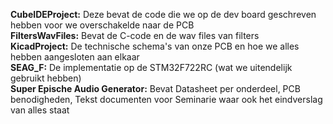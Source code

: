 **CubeIDEProject:** Deze bevat de code die we op de dev board geschreven hebben voor we overschakelde naar de PCB \
**FiltersWavFiles:** Bevat de C-code en de wav files van filters \
**KicadProject:** De technische schema's van onze PCB en hoe we alles hebben aangesloten aan elkaar \
**SEAG_F:** De implementatie op de STM32F722RC (wat we uitendelijk gebruikt hebben) \
**Super Epische Audio Generator:** Bevat Datasheet per onderdeel, PCB benodigheden, Tekst documenten voor Seminarie waar ook het eindverslag van alles staat 

